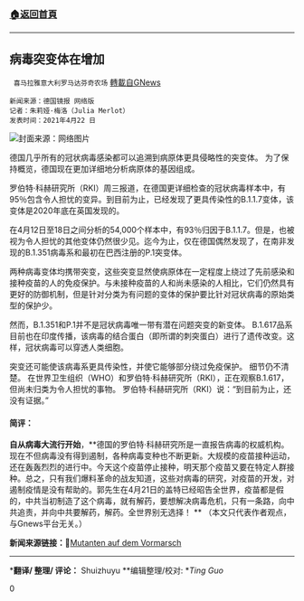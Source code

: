 ###  [:house:返回首頁](https://github.com/ourhimalayas/txt)
---

## 病毒突变体在增加
` 喜马拉雅意大利罗马达芬奇农场` [轉載自GNews](https://gnews.org/zh-hans/1132392/)

```
新闻来源：德国镜报 网络版   
记者：朱莉娅·梅洛（Julia Merlot）
发表时间：2021年4月22 日
```


![]()![](https://gnews.org/wp-content/uploads/2021/04/yxbze.png)封面来源：网络图片

德国几乎所有的冠状病毒感染都可以追溯到病原体更具侵略性的突变体。 为了保持概览，德国现在更加详细地分析病原体的基因组成。

罗伯特·科赫研究所（RKI）周三报道，在德国更详细检查的冠状病毒样本中，有95％包含令人担忧的变异。到目前为止，已经发现了更具传染性的B.1.1.7变体，该变体是2020年底在英国发现的。

在4月12日至18日之间分析的54,000个样本中，有93％归因于B.1.1.7。但是，也被视为令人担忧的其他变体仍然很少见。迄今为止，仅在德国偶然发现了，在南非发现的B.1.351病毒系和最初在巴西注册的P.1突变体。

两种病毒变体均携带突变，这些突变显然使病原体在一定程度上绕过了先前感染和接种疫苗的人的免疫保护。与未接种疫苗的人和尚未感染的人相比，它们仍然具有更好的防御机制，但是针对分类为有问题的变体的保护要比针对冠状病毒的原始类型的保护少。

然而，B.1.351和P.1并不是冠状病毒唯一带有潜在问题突变的新变体。 B.1.617品系目前也在印度传播，该病毒的结合蛋白（即所谓的刺突蛋白）进行了遗传改变。这样，冠状病毒可以穿透人类细胞。

突变还可能使该病毒系更具传染性，并使它能够部分绕过免疫保护。 细节仍不清楚。 在世界卫生组织（WHO）和罗伯特·科赫研究所（RKI），正在观察B.1.617，但尚未归类为令人担忧的事物。 罗伯特·科赫研究所（RKI）说：“到目前为止，还没有证据。”

#### **简评：**

**自从病毒大流行开始**，**德国的罗伯特·科赫研究所是一直报告病毒的权威机构。现在不但病毒没有得到遏制，各种病毒变种也不断更新。大规模的疫苗接种运动，还在轰轰烈烈的进行中。今天这个疫苗停止接种，明天那个疫苗又要在特定人群接种。总之，只有我们爆料革命的战友知道，这些对病毒的研究，对疫苗的开发，对遏制疫情是没有帮助的。郭先生在4月21日的盖特已经昭告全世界，疫苗都是假的，中共当初制造了这个病毒，就有解药，要想解决病毒危机，只有一条路，向中共追责，并向中共要解药，解药。全世界别无选择！ **
（本文只代表作者观点，与Gnews平台无关。）

**新闻来源链接：**🔗[Mutanten auf dem Vormarsch](https://www.spiegel.de/wissenschaft/weltall/coronavirus-mutanten-auf-dem-vormarsch-a-c7122955-b47c-4cfb-8c06-b93c7a855fab)

* * *

***翻译/ 整理/ 评论：** Shuizhuyu **编辑整理/校对: **Ting Guo*

0
